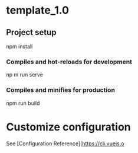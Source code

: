 # template_1.0

## Project setup

npm install

### Compiles and hot-reloads for development
np
m run serve


### Compiles and minifies for production
npm 
run build

##
# Customize configuration
See [Configuration Reference](https://cli.vuejs.o
